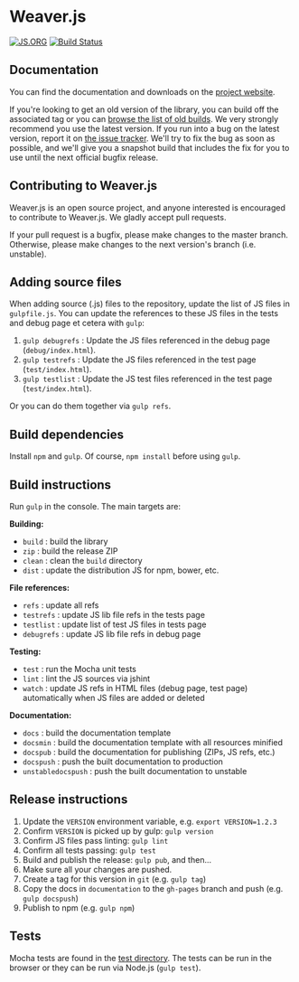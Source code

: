 # Weaver.js

[![JS.ORG](https://img.shields.io/badge/js.org-weaver-ffb400.svg?style=flat-square)](http://js.org)
[![Build Status](https://travis-ci.org/maxkfranz/weaver.svg?branch=master)](https://travis-ci.org/maxkfranz/weaver)



## Documentation

You can find the documentation and downloads on the [project website](http://weaver.js.org).

If you're looking to get an old version of the library, you can build off the associated tag or you can [browse the list of old builds](http://weaver.js.org/download/).  We very strongly recommend you use the latest version.  If you run into a bug on the latest version, report it on [the issue tracker](https://github.com/maxkfranz/weaver/issues).  We'll try to fix the bug as soon as possible, and we'll give you a snapshot build that includes the fix for you to use until the next official bugfix release.




## Contributing to Weaver.js

Weaver.js is an open source project, and anyone interested is encouraged to contribute to Weaver.js.  We gladly accept pull requests.

If your pull request is a bugfix, please make changes to the master branch.  Otherwise, please make changes to the next version's branch (i.e. unstable).







## Adding source files

When adding source (.js) files to the repository, update the list of JS files in `gulpfile.js`.  You can update the references to these JS files in the tests and debug page et cetera with `gulp`:

 1. `gulp debugrefs` : Update the JS files referenced in the debug page (`debug/index.html`).
 1. `gulp testrefs` : Update the JS files referenced in the test page (`test/index.html`).
 1. `gulp testlist` : Update the JS test files referenced in the test page (`test/index.html`).

Or you can do them together via `gulp refs`.



## Build dependencies

Install `npm` and `gulp`.  Of course, `npm install` before using `gulp`.




## Build instructions

Run `gulp` in the console.  The main targets are:

**Building:**
 * `build` : build the library
 * `zip` : build the release ZIP
 * `clean` : clean the `build` directory
 * `dist` : update the distribution JS for npm, bower, etc.

**File references:**
 * `refs` : update all refs
  * `testrefs` : update JS lib file refs in the tests page
  * `testlist` : update list of test JS files in tests page
  * `debugrefs` : update JS lib file refs in debug page

**Testing:**
 * `test` : run the Mocha unit tests
 * `lint` : lint the JS sources via jshint
 * `watch` : update JS refs in HTML files (debug page, test page) automatically when JS files are added or deleted

**Documentation:**
 * `docs` : build the documentation template
 * `docsmin` : build the documentation template with all resources minified
 * `docspub` : build the documentation for publishing (ZIPs, JS refs, etc.)
 * `docspush` : push the built documentation to production
 * `unstabledocspush` : push the built documentation to unstable




## Release instructions

 1. Update the `VERSION` environment variable, e.g. `export VERSION=1.2.3`
 1. Confirm `VERSION` is picked up by gulp: `gulp version`
 1. Confirm JS files pass linting: `gulp lint`
 1. Confirm all tests passing: `gulp test`
 1. Build and publish the release: `gulp pub`, and then...
  1. Make sure all your changes are pushed.
  1. Create a tag for this version in `git` (e.g. `gulp tag`)
  1. Copy the docs in `documentation` to the `gh-pages` branch and push (e.g. `gulp docspush`)
  1. Publish to npm (e.g. `gulp npm`)



## Tests

Mocha tests are found in the [test directory](https://github.com/cytoscape/weaver.js/tree/master/test).  The tests can be run in the browser or they can be run via Node.js (`gulp test`).

